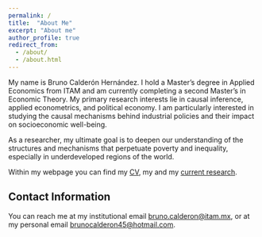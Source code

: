 ```yaml
---
permalink: /
title:  "About Me"
excerpt: "About me"
author_profile: true
redirect_from: 
  - /about/
  - /about.html
---
```


My name is Bruno Calderón Hernández. I hold a Master’s degree in Applied Economics from ITAM and am currently completing a second Master’s in Economic Theory. My primary research interests lie in causal inference, applied econometrics, and political economy. I am particularly interested in studying the causal mechanisms behind industrial policies and their impact on socioeconomic well-being.

As a researcher, my ultimate goal is to deepen our understanding of the structures and mechanisms that perpetuate poverty and inequality, especially in underdeveloped regions of the world.

Within my webpage you can find my [CV](files/CV.pdf), my and my [current research](https://brunocalderonh.github.io/publications/).


Contact Information
---

You can reach me at my institutional email [bruno.calderon@itam.mx](bruno.calderon@itam.mx), or at my personal email [brunocalderon45@hotmail.com](brunocalderon45@hotmail.com).

